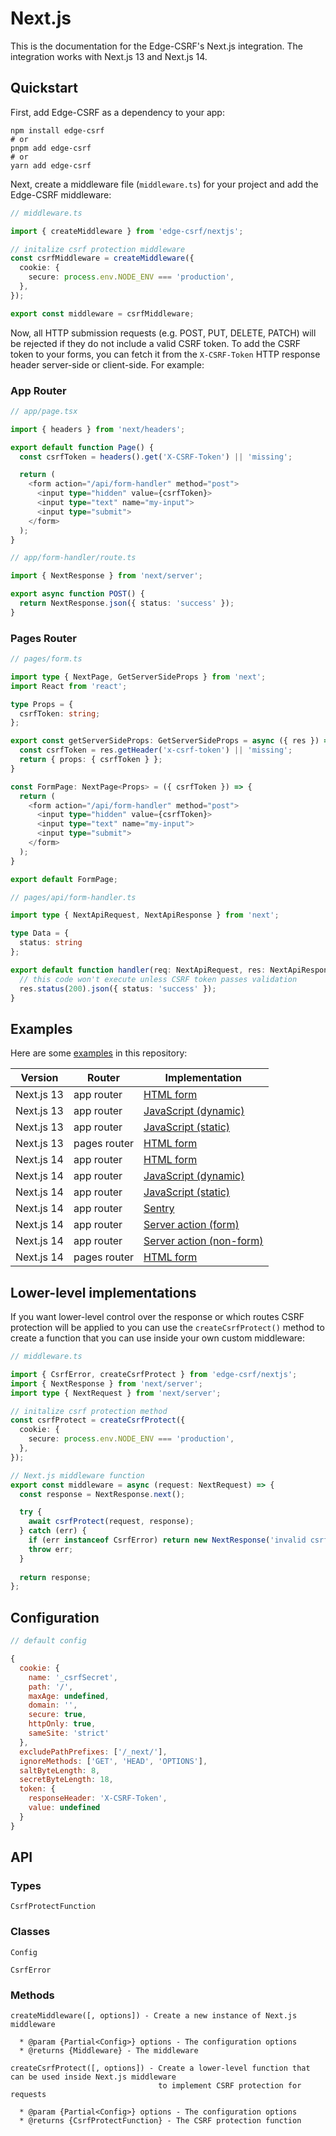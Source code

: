# Next.js

This is the documentation for the Edge-CSRF's Next.js integration. The integration works with Next.js 13 and Next.js 14.

## Quickstart

First, add Edge-CSRF as a dependency to your app:

```console
npm install edge-csrf
# or
pnpm add edge-csrf
# or
yarn add edge-csrf
```

Next, create a middleware file (`middleware.ts`) for your project and add the Edge-CSRF middleware:

```typescript
// middleware.ts

import { createMiddleware } from 'edge-csrf/nextjs';

// initalize csrf protection middleware
const csrfMiddleware = createMiddleware({
  cookie: {
    secure: process.env.NODE_ENV === 'production',
  },
});

export const middleware = csrfMiddleware;
```

Now, all HTTP submission requests (e.g. POST, PUT, DELETE, PATCH) will be rejected if they do not include a valid CSRF token. To add the CSRF token to your forms, you can fetch it from the `X-CSRF-Token` HTTP response header server-side or client-side. For example:

### App Router

```typescript
// app/page.tsx

import { headers } from 'next/headers';

export default function Page() {
  const csrfToken = headers().get('X-CSRF-Token') || 'missing';

  return (
    <form action="/api/form-handler" method="post">
      <input type="hidden" value={csrfToken}>
      <input type="text" name="my-input">
      <input type="submit">
    </form>
  );
}
```

```typescript
// app/form-handler/route.ts

import { NextResponse } from 'next/server';

export async function POST() {
  return NextResponse.json({ status: 'success' });
}
```

### Pages Router

```typescript
// pages/form.ts

import type { NextPage, GetServerSideProps } from 'next';
import React from 'react';

type Props = {
  csrfToken: string;
};

export const getServerSideProps: GetServerSideProps = async ({ res }) => {
  const csrfToken = res.getHeader('x-csrf-token') || 'missing';
  return { props: { csrfToken } };
}

const FormPage: NextPage<Props> = ({ csrfToken }) => {
  return (
    <form action="/api/form-handler" method="post">
      <input type="hidden" value={csrfToken}>
      <input type="text" name="my-input">
      <input type="submit">
    </form>
  );
}

export default FormPage;
```

```typescript
// pages/api/form-handler.ts

import type { NextApiRequest, NextApiResponse } from 'next';

type Data = {
  status: string
};

export default function handler(req: NextApiRequest, res: NextApiResponse<Data>) {
  // this code won't execute unless CSRF token passes validation 
  res.status(200).json({ status: 'success' });
}
```

## Examples

Here are some [examples](examples) in this repository:

| Version    | Router       | Implementation                                                                          |
| ---------- | ------------ | --------------------------------------------------------------------------------------- |
| Next.js 13 | app router   | [HTML form](examples/next13-approuter-html-submission)                                  |
| Next.js 13 | app router   | [JavaScript (dynamic)](examples/next13-approuter-js-submission-dynamic)                 |
| Next.js 13 | app router   | [JavaScript (static)](examples/next13-approuter-js-submission-static)                   |
| Next.js 13 | pages router | [HTML form](examples/next13-pagesrouter-html-submmission)                               |
| Next.js 14 | app router   | [HTML form](examples/next14-approuter-html-submission)                                  |
| Next.js 14 | app router   | [JavaScript (dynamic)](examples/next14-approuter-js-submission-dynamic)                 |
| Next.js 14 | app router   | [JavaScript (static)](examples/next14-approuter-js-submission-static)                   |
| Next.js 14 | app router   | [Sentry](examples/next14-approuter-sentry)                                              |
| Next.js 14 | app router   | [Server action (form)](examples/next14-approuter-server-action-form-submission)         |
| Next.js 14 | app router   | [Server action (non-form)](examples/next14-approuter-server-action-non-form-submission) |
| Next.js 14 | pages router | [HTML form](examples/next14-pagesrouter-html-submission)                                |

## Lower-level implementations

If you want lower-level control over the response or which routes CSRF protection will be applied to you can use the `createCsrfProtect()` method to create a function that you can use inside your own custom middleware:

```typescript
// middleware.ts

import { CsrfError, createCsrfProtect } from 'edge-csrf/nextjs';
import { NextResponse } from 'next/server';
import type { NextRequest } from 'next/server';

// initalize csrf protection method
const csrfProtect = createCsrfProtect({
  cookie: {
    secure: process.env.NODE_ENV === 'production',
  },
});

// Next.js middleware function
export const middleware = async (request: NextRequest) => {
  const response = NextResponse.next();

  try {
    await csrfProtect(request, response);
  } catch (err) {
    if (err instanceof CsrfError) return new NextResponse('invalid csrf token', { status: 403 });
    throw err;
  }
    
  return response;
};
```

## Configuration

```javascript
// default config

{
  cookie: {
    name: '_csrfSecret',
    path: '/',
    maxAge: undefined,
    domain: '',
    secure: true,
    httpOnly: true,
    sameSite: 'strict'
  },
  excludePathPrefixes: ['/_next/'],
  ignoreMethods: ['GET', 'HEAD', 'OPTIONS'],
  saltByteLength: 8,
  secretByteLength: 18,
  token: {
    responseHeader: 'X-CSRF-Token',
    value: undefined
  }
}
```

## API

### Types

```
CsrfProtectFunction
```

### Classes

```
Config

CsrfError
```

### Methods

```
createMiddleware([, options]) - Create a new instance of Next.js middleware

  * @param {Partial<Config>} options - The configuration options
  * @returns {Middleware} - The middleware

createCsrfProtect([, options]) - Create a lower-level function that can be used inside Next.js middleware
                                 to implement CSRF protection for requests

  * @param {Partial<Config>} options - The configuration options
  * @returns {CsrfProtectFunction} - The CSRF protection function
```

